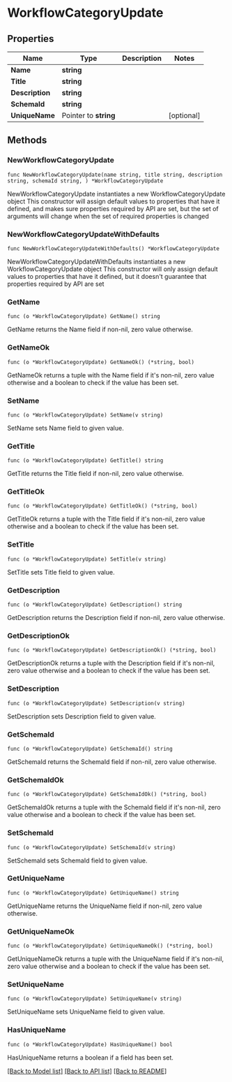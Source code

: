 # WorkflowCategoryUpdate

## Properties

Name | Type | Description | Notes
------------ | ------------- | ------------- | -------------
**Name** | **string** |  | 
**Title** | **string** |  | 
**Description** | **string** |  | 
**SchemaId** | **string** |  | 
**UniqueName** | Pointer to **string** |  | [optional] 

## Methods

### NewWorkflowCategoryUpdate

`func NewWorkflowCategoryUpdate(name string, title string, description string, schemaId string, ) *WorkflowCategoryUpdate`

NewWorkflowCategoryUpdate instantiates a new WorkflowCategoryUpdate object
This constructor will assign default values to properties that have it defined,
and makes sure properties required by API are set, but the set of arguments
will change when the set of required properties is changed

### NewWorkflowCategoryUpdateWithDefaults

`func NewWorkflowCategoryUpdateWithDefaults() *WorkflowCategoryUpdate`

NewWorkflowCategoryUpdateWithDefaults instantiates a new WorkflowCategoryUpdate object
This constructor will only assign default values to properties that have it defined,
but it doesn't guarantee that properties required by API are set

### GetName

`func (o *WorkflowCategoryUpdate) GetName() string`

GetName returns the Name field if non-nil, zero value otherwise.

### GetNameOk

`func (o *WorkflowCategoryUpdate) GetNameOk() (*string, bool)`

GetNameOk returns a tuple with the Name field if it's non-nil, zero value otherwise
and a boolean to check if the value has been set.

### SetName

`func (o *WorkflowCategoryUpdate) SetName(v string)`

SetName sets Name field to given value.


### GetTitle

`func (o *WorkflowCategoryUpdate) GetTitle() string`

GetTitle returns the Title field if non-nil, zero value otherwise.

### GetTitleOk

`func (o *WorkflowCategoryUpdate) GetTitleOk() (*string, bool)`

GetTitleOk returns a tuple with the Title field if it's non-nil, zero value otherwise
and a boolean to check if the value has been set.

### SetTitle

`func (o *WorkflowCategoryUpdate) SetTitle(v string)`

SetTitle sets Title field to given value.


### GetDescription

`func (o *WorkflowCategoryUpdate) GetDescription() string`

GetDescription returns the Description field if non-nil, zero value otherwise.

### GetDescriptionOk

`func (o *WorkflowCategoryUpdate) GetDescriptionOk() (*string, bool)`

GetDescriptionOk returns a tuple with the Description field if it's non-nil, zero value otherwise
and a boolean to check if the value has been set.

### SetDescription

`func (o *WorkflowCategoryUpdate) SetDescription(v string)`

SetDescription sets Description field to given value.


### GetSchemaId

`func (o *WorkflowCategoryUpdate) GetSchemaId() string`

GetSchemaId returns the SchemaId field if non-nil, zero value otherwise.

### GetSchemaIdOk

`func (o *WorkflowCategoryUpdate) GetSchemaIdOk() (*string, bool)`

GetSchemaIdOk returns a tuple with the SchemaId field if it's non-nil, zero value otherwise
and a boolean to check if the value has been set.

### SetSchemaId

`func (o *WorkflowCategoryUpdate) SetSchemaId(v string)`

SetSchemaId sets SchemaId field to given value.


### GetUniqueName

`func (o *WorkflowCategoryUpdate) GetUniqueName() string`

GetUniqueName returns the UniqueName field if non-nil, zero value otherwise.

### GetUniqueNameOk

`func (o *WorkflowCategoryUpdate) GetUniqueNameOk() (*string, bool)`

GetUniqueNameOk returns a tuple with the UniqueName field if it's non-nil, zero value otherwise
and a boolean to check if the value has been set.

### SetUniqueName

`func (o *WorkflowCategoryUpdate) SetUniqueName(v string)`

SetUniqueName sets UniqueName field to given value.

### HasUniqueName

`func (o *WorkflowCategoryUpdate) HasUniqueName() bool`

HasUniqueName returns a boolean if a field has been set.


[[Back to Model list]](../README.md#documentation-for-models) [[Back to API list]](../README.md#documentation-for-api-endpoints) [[Back to README]](../README.md)



